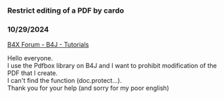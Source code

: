 ### Restrict editing of a PDF by cardo
### 10/29/2024
[B4X Forum - B4J - Tutorials](https://www.b4x.com/android/forum/threads/163826/)

Hello everyone.   
I use the Pdfbox library on B4J and I want to prohibit modification of the PDF that I create.   
I can't find the function (doc.protect…).   
Thank you for your help (and sorry for my poor english)